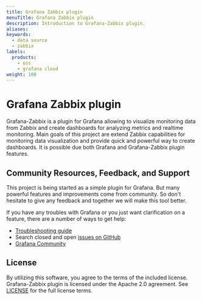 ```yaml
---
title: Grafana Zabbix plugin
menuTitle: Grafana Zabbix plugin
description: Introduction to Grafana-Zabbix plugin.
aliases:
keywords:
  - data source
  - zabbix
labels:
  products:
    - oss
    - grafana cloud
weight: 100
---
```


# Grafana Zabbix plugin

Grafana-Zabbix is a plugin for Grafana allowing to visualize monitoring data from Zabbix
and create dashboards for analyzing metrics and realtime monitoring. Main goals of this project
are extend Zabbix capabilities for monitoring data visualization and provide quick and powerful way
to create dashboards. It is possible due both Grafana and Grafana-Zabbix plugin features.

## Community Resources, Feedback, and Support

This project is being started as a simple plugin for Grafana. But many powerful features and
improvements come from community. So don't hesitate to give any feedback and together we will make
this tool better.

If you have any troubles with Grafana or you just want clarification on a feature, there are
a number of ways to get help:

- [Troubleshooting guide](./configuration/troubleshooting/)
- Search closed and open [issues on GitHub](https://github.com/grafana/grafana-zabbix/issues)
- [Grafana Community](https://community.grafana.com)

## License

By utilizing this software, you agree to the terms of the included license. Grafana-Zabbix plugin is
licensed under the Apache 2.0 agreement. See
[LICENSE](https://github.com/grafana/grafana-zabbix/blob/main/LICENSE) for the full
license terms.
